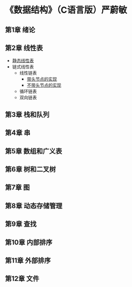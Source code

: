 # 《数据结构》（C语言版）严蔚敏



## 第1章 绪论


## 第2章 线性表
* [静态线性表](slist.c)
* 链式线性表
  * 线性链表
    * [带头节点的实现](hlinklist.c)
    * [不带头节点的实现](linklist.c)
  * 循环链表
  * 双向链表

## 第3章 栈和队列

## 第4章 串


## 第5章 数组和广义表


## 第6章 树和二叉树


## 第7章 图


## 第8章 动态存储管理


## 第9章 查找


## 第10章 内部排序


## 第11章 外部排序


## 第12章 文件
